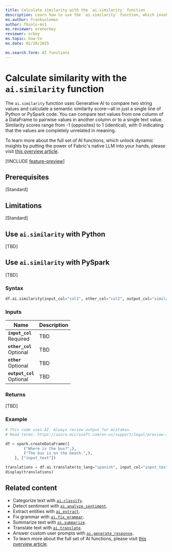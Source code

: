 ```yaml
---
title: Calculate similarity with the `ai.similarity` function
description: Learn how to use the `ai.similarity` function, which invokes Generative AI to compare two string values and calculate a semantic similarity score.
ms.author: franksolomon
author: fbsolo-ms1
ms.reviewer: erenorbey
reviewer: orbey
ms.topic: how-to
ms.date: 02/20/2025

ms.search.form: AI functions
---
```


# Calculate similarity with the `ai.similarity` function

The `ai.similarity` function uses Generative AI to compare two string values and calculate a semantic similarity score—all in just a single line of Python or PySpark code. You can compare text values from one column of a DataFrame to pairwise values in another column or to a single text value. Similarity scores range from -1 (opposites) to 1 (identical), with 0 indicating that the values are completely unrelated in meaning.

To learn more about the full set of AI functions, which unlock dynamic insights by putting the power of Fabric's native LLM into your hands, please visit [this overview article](ai-function-overview.md).

[!INCLUDE [feature-preview](../../includes/feature-preview-note.md)]

## Prerequisites

[Standard]

## Limitations

[Standard]

## Use `ai.similarity` with Python

[TBD]

## Use `ai.similarity` with PySpark

[TBD]

### Syntax

```python
df.ai.similarity(input_col="col1", other_col="col2", output_col="similarity")
```

### Inputs

| **Name** | **Description** |
|---|---|
| **`input_col`** <br> Required | TBD |
| **`other_col`** <br> Optional | TBD |
| **`other`** <br> Optional | TBD |
| **`output_col`** <br> Optional | TBD |

### Returns

[TBD]

### Example

```python
# This code uses AI. Always review output for mistakes. 
# Read terms: https://azure.microsoft.com/en-us/support/legal/preview-supplemental-terms/

df = spark.createDataFrame([
        ("Where is the bus?",),
        ("The bus is on the beach.",),
    ], ["input_text"])

translations = df.ai.translate(to_lang="spanish", input_col="input_text", output_col="translation")
display(translations)
```

## Related content

- Categorize text with [`ai.classify`](classify.md).
- Detect sentiment with [`ai.analyze_sentiment`](analyze-sentiment.md).
- Extract entities with [`ai_extract`](extract.md).
- Fix grammar with [`ai.fix_grammar`](fix-grammar.md).
- Summarize text with [`ai.summarize`](summarize.md).
- Translate text with [`ai.translate`](translate.md).
- Answer custom user prompts with [`ai.generate_response`](generate-response.md).
- To learn more about the full set of AI functions, please visit [this overview article](ai-function-overview.md).
